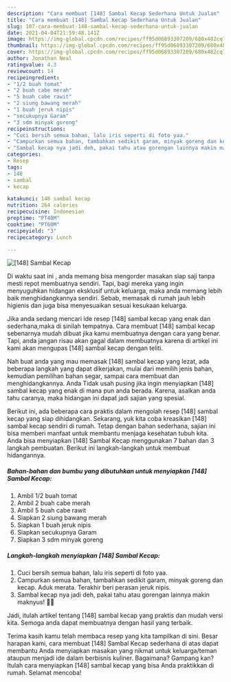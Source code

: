 ```yaml
---
description: "Cara membuat [148] Sambal Kecap Sederhana Untuk Jualan"
title: "Cara membuat [148] Sambal Kecap Sederhana Untuk Jualan"
slug: 107-cara-membuat-148-sambal-kecap-sederhana-untuk-jualan
date: 2021-04-04T21:59:48.141Z
image: https://img-global.cpcdn.com/recipes/ff95d06893307209/680x482cq70/148-sambal-kecap-foto-resep-utama.jpg
thumbnail: https://img-global.cpcdn.com/recipes/ff95d06893307209/680x482cq70/148-sambal-kecap-foto-resep-utama.jpg
cover: https://img-global.cpcdn.com/recipes/ff95d06893307209/680x482cq70/148-sambal-kecap-foto-resep-utama.jpg
author: Jonathan Neal
ratingvalue: 4.3
reviewcount: 14
recipeingredient:
- "1/2 buah tomat"
- "2 buah cabe merah"
- "5 buah cabe rawit"
- "2 siung bawang merah"
- "1 buah jeruk nipis"
- "secukupnya Garam"
- "3 sdm minyak goreng"
recipeinstructions:
- "Cuci bersih semua bahan, lalu iris seperti di foto yaa."
- "Campurkan semua bahan, tambahkan sedikit garam, minyak goreng dan kecap. Aduk merata. Terakhir beri perasan jeruk nipis."
- "Sambal kecap nya jadi deh, pakai tahu atau gorengan lainnya makin maknyus! 👍🏻"
categories:
- Resep
tags:
- 148
- sambal
- kecap

katakunci: 148 sambal kecap 
nutrition: 264 calories
recipecuisine: Indonesian
preptime: "PT40M"
cooktime: "PT60M"
recipeyield: "3"
recipecategory: Lunch

---
```



![[148] Sambal Kecap](https://img-global.cpcdn.com/recipes/ff95d06893307209/680x482cq70/148-sambal-kecap-foto-resep-utama.jpg)

Di waktu  saat ini , anda memang bisa mengorder masakan siap saji tanpa mesti repot membuatnya sendiri. Tapi, bagi mereka yang ingin menyuguhkan hidangan eksklusif untuk keluarga, maka anda memang lebih baik menghidangkannya sendiri. Sebab, memasak di rumah jauh lebih higienis dan juga bisa menyesuaikan sesuai kesukaan keluarga.

Jika anda sedang mencari ide resep [148] sambal kecap yang enak dan sederhana,maka di sinilah tempatnya. Cara membuat [148] sambal kecap  sebenarnya mudah dibuat jika kamu membuatnya dengan cara yang benar. Tapi, anda jangan risau akan gagal dalam membuatnya 
karena di artikel ini kami akan mengupas [148] sambal kecap dengan teliti.  



Nah buat anda yang mau memasak [148] sambal kecap yang lezat, ada beberapa langkah yang dapat dikerjakan, mulai dari memilih jenis bahan, kemudian pemilihan bahan segar, sampai cara membuat dan menghidangkannya. Anda Tidak usah pusing jika ingin menyiapkan [148] sambal kecap yang enak di mana pun anda berada. Karena, asalkan anda  tahu caranya, maka hidangan ini dapat jadi sajian yang spesial.

Berikut ini, ada beberapa cara praktis  dalam mengolah resep [148] sambal kecap yang siap dihidangkan. Sekarang, yuk kita coba kreasikan [148] sambal kecap sendiri di rumah. Tetap dengan bahan sederhana, sajian ini bisa memberi manfaat untuk membantu menjaga kesehatan tubuh kita. Anda bisa menyiapkan [148] Sambal Kecap menggunakan 7 bahan dan 3 langkah pembuatan. Berikut ini langkah-langkah untuk membuat hidangannya.

<!--inarticleads1-->

##### Bahan-bahan dan bumbu yang dibutuhkan untuk menyiapkan [148] Sambal Kecap:

1. Ambil 1/2 buah tomat
1. Ambil 2 buah cabe merah
1. Ambil 5 buah cabe rawit
1. Siapkan 2 siung bawang merah
1. Siapkan 1 buah jeruk nipis
1. Siapkan secukupnya Garam
1. Siapkan 3 sdm minyak goreng




<!--inarticleads2-->

##### Langkah-langkah menyiapkan [148] Sambal Kecap:

1. Cuci bersih semua bahan, lalu iris seperti di foto yaa.
1. Campurkan semua bahan, tambahkan sedikit garam, minyak goreng dan kecap. Aduk merata. Terakhir beri perasan jeruk nipis.
1. Sambal kecap nya jadi deh, pakai tahu atau gorengan lainnya makin maknyus! 👍🏻




Jadi, itulah artikel tentang  [148] sambal kecap  yang praktis dan mudah versi kita. Semoga anda dapat membuatnya dengan hasil yang terbaik. 

Terima kasih kamu telah membaca resep yang kita tampilkan di sini. Besar harapan kami, cara membuat  [148] Sambal Kecap sederhana di atas dapat membantu Anda menyiapkan masakan yang nikmat untuk keluarga/teman ataupun menjadi ide dalam berbisnis kuliner. Bagaimana? Gampang kan? Itulah cara menyiapkan [148] sambal kecap yang bisa Anda praktikkan di rumah. Selamat mencoba!

